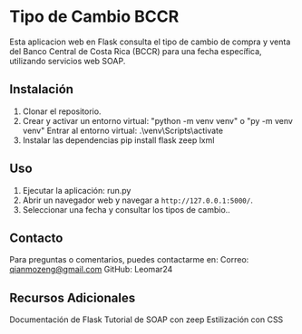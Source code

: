 # Tipo de Cambio BCCR

Esta aplicacion web en Flask consulta el tipo de cambio de compra y venta del Banco Central de Costa Rica (BCCR) para una fecha específica, utilizando servicios web SOAP.

## Instalación
1. Clonar el repositorio.
2. Crear y activar un entorno virtual:
    "python -m venv venv" o "py -m venv venv"
    Entrar al entorno virtual:
    .\venv\Scripts\activate  
3. Instalar las dependencias
    pip install flask zeep lxml

## Uso
1. Ejecutar la aplicación:
    run.py
2. Abrir un navegador web y navegar a `http://127.0.0.1:5000/`.
3. Seleccionar una fecha y consultar los tipos de cambio..

## Contacto
Para preguntas o comentarios, puedes contactarme en:
Correo: qianmozeng@gmail.com
GitHub: Leomar24

## Recursos Adicionales
Documentación de Flask
Tutorial de SOAP con zeep
Estilización con CSS